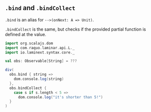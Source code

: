 ## `.bind` and `.bindCollect`

`.bind` is an alias for `-->(onNext: A => Unit)`.

`.bindCollect` is the same, but checks if the provided partial function is defined at the value.

```scala
import org.scalajs.dom
import com.raquo.laminar.api.L._
import io.laminext.syntax.core._

val obs: Observable[String] = ???

div(
  obs.bind { string => 
    dom.console.log(string)  
  },
  obs.bindCollect {
    case s if s.length < 5 =>
      dom.console.log("it's shorter than 5!")
  }  
)
```
